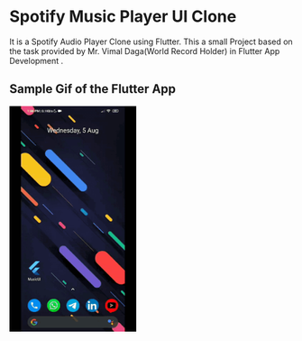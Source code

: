 # Spotify Music Player UI Clone

It is a Spotify Audio Player Clone using Flutter.
This a small Project based on the task provided by Mr. Vimal Daga(World Record Holder) in Flutter App Development .

## Sample Gif of the Flutter App 
<img src="./videos/Demo1.gif" height="400em" /> 
